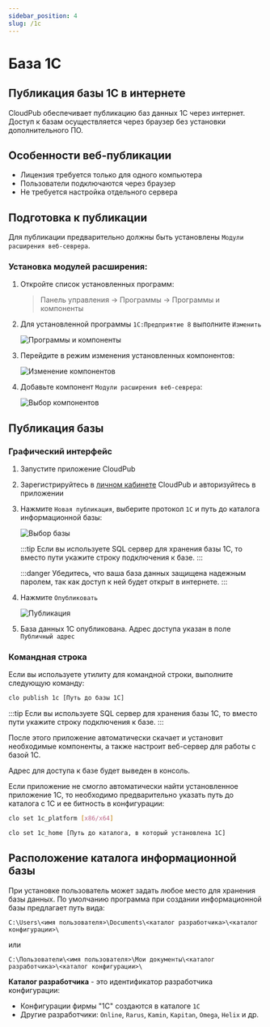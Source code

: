 ```yaml
---
sidebar_position: 4
slug: /1c
---
```


# База 1C

## Публикация базы 1С в интернете

CloudPub обеспечивает публикацию баз данных 1С через интернет. Доступ к базам осуществляется через браузер без установки дополнительного ПО.

## Особенности веб-публикации

- Лицензия требуется только для одного компьютера
- Пользователи подключаются через браузер
- Не требуется настройка отдельного сервера

## Подготовка к публикации

Для публикации предварительно должны быть установлены `Модули расширения веб-севрера`.

### Установка модулей расширения:

1. Откройте список установленных программ:
   > Панель управления → Программы → Программы и компоненты

2. Для установленной программы `1С:Предприятие 8` выполните `Изменить`

   ![Программы и компоненты](/img/1c-publish0.png)

3. Перейдите в режим изменения установленных компонентов:

   ![Изменение компонентов](/img/1c-publish1.png)

4. Добавьте компонент `Модули расширения веб-севрера`:

   ![Выбор компонентов](/img/1c-publish2.png)

## Публикация базы

### Графический интерфейс

1. Запустите приложение CloudPub
2. Зарегистрируйтесь в [личном кабинете](https://cloudpub.ru/auth/sign-up/) CloudPub и авторизуйтесь в приложении
3. Нажмите `Новая публикация`, выберите протокол `1C` и путь до каталога информационной базы:

   ![Выбор базы](/img/1c-publish3.png)

   :::tip
   Если вы используете SQL сервер для хранения базы 1С, то вместо пути укажите строку подключения к базе.
   :::

   :::danger
   Убедитесь, что ваша база данных защищена надежным паролем, так как доступ к ней будет открыт в интернете.
   :::

4. Нажмите `Опубликовать`

   ![Публикация](/img/1c-publish4.png)

5. База данных 1С опубликована. Адрес доступа указан в поле `Публичный адрес`

### Командная строка

Если вы используете утилиту для командной строки, выполните следующую команду:

```bash
clo publish 1c [Путь до базы 1С]
```

:::tip
Если вы используете SQL сервер для хранения базы 1С, то вместо пути укажите строку подключения к базе.
:::

После этого приложение автоматически скачает и установит необходимые компоненты, а также настроит веб-сервер для работы с базой 1С.

Адрес для доступа к базе будет выведен в консоль.

Если приложение не смогло автоматически найти установленное приложение 1С, то необходимо предварительно указать путь до каталога с 1С и ее битность в конфигурации:

```bash
clo set 1c_platform [x86/x64]
```

```bash
clo set 1c_home [Путь до каталога, в который установлена 1С]
```

## Расположение каталога информационной базы

При установке пользователь может задать любое место для хранения базы данных. По умолчанию программа при создании информационной базы предлагает путь вида:

```
C:\Users\<имя пользователя>\Documents\<каталог разработчика>\<каталог конфигурации>\
```

или

```
С:\Пользователи\<имя пользователя>\Мои документы\<каталог разработчика>\<каталог конфигурации>\
```

**Каталог разработчика** - это идентификатор разработчика конфигурации:
- Конфигурации фирмы "1С" создаются в каталоге `1С`
- Другие разработчики: `Online`, `Rarus`, `Kamin`, `Kapitan`, `Omega`, `Helix` и др.
